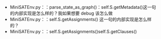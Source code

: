 - MiniSATEnv.py：：parse_state_as_graph()：self.S.getMetadata()这一句的内部实现是怎么样的？我如果想要 debug 该怎么做
- MiniSATEnv.py：：self.S.getAssignments() 这一句的内部实现是怎么样的？
- MiniSATEnv.py：：self.S.getAssignments()self.S.getClauses() 
